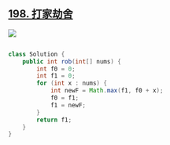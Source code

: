 ## [**198. 打家劫舍**](https://leetcode.cn/problems/house-robber/)

![](https://kevin-java.oss-cn-hongkong.aliyuncs.com/2025/%E5%B1%8F%E5%B9%95%E6%88%AA%E5%9B%BE%202025-04-26%20213116.png)

```java

class Solution {
    public int rob(int[] nums) {
        int f0 = 0;
        int f1 = 0;
        for (int x : nums) {
            int newF = Math.max(f1, f0 + x);
            f0 = f1;
            f1 = newF;
        }
        return f1;
    }
}
```
